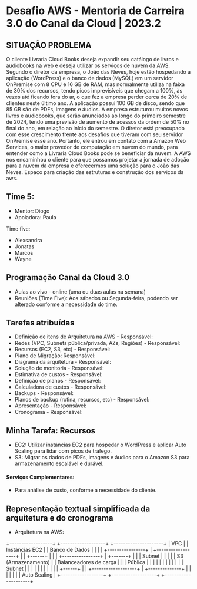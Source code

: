 # Desafio AWS - Mentoria de Carreira 3.0 do Canal da Cloud | 2023.2

## SITUAÇÃO PROBLEMA

O cliente Livraria Cloud Books deseja expandir seu catálogo de livros e
audiobooks na web e deseja utilizar os serviços de nuvem da AWS.
Segundo o diretor da empresa, o João das Neves, hoje estão hospedando a
aplicação (WordPress) e o banco de dados (MySQL) em um servidor OnPremise
com 8 CPU e 16 GB de RAM, mas normalmente utiliza na faixa de 30% dos
recursos, tendo picos imprevisíveis que chegam a 100%, às vezes até ficando fora
do ar, o que fez a empresa perder cerca de 20% de clientes neste último ano. A
aplicação possui 100 GB de disco, sendo que 85 GB são de PDFs, imagens e
áudios.
A empresa estruturou muitos novos livros e audiobooks, que serão
anunciados ao longo do primeiro semestre de 2024, tendo uma previsão de
aumento de acessos da ordem de 50% no final do ano, em relação ao início do
semestre.
O diretor está preocupado com esse crescimento frente aos desafios que
tiveram com seu servidor OnPremise esse ano. Portanto, ele entrou em contato com
a Amazon Web Services, o maior provedor de computação em nuvem do mundo,
para entender como a Livraria Cloud Books pode se beneficiar da nuvem.
A AWS nos encaminhou o cliente para que possamos projetar a jornada de
adoção para a nuvem da empresa e oferecermos uma solução para o João das
Neves.
Espaço para criação das estruturas e construção dos serviços da aws.

## Time 5:

- Mentor: Diogo
- Apoiadora: Paula
  
Time five: 

- Alexsandra
- Jonatas
- Marcos
- Wayne

## Programação Canal da Cloud 3.0 

- Aulas ao vivo - online (uma ou duas aulas na semana)
- Reuniões (Time Five): Aos sábados ou Segunda-feira, podendo ser alterado conforme a necessidade do time.
  
## Tarefas atribuídas

- Definição de itens de Arquitetura na AWS - Responsável: <nome>
- Redes (VPC, Subnets pública/privada, AZs, Regiões) - Responsável: <nome>
- Recursos (EC2, S3, etc) - Responsável: <Alexsandra>
- Plano de Migração: Responsável: <Jonatas>
- Diagrama da arquitetura - Responsável: <nome>
- Solução de monitoria - Responsável: <nome>
- Estimativa de custos - Responsável: <nome>
- Definição de planos - Responsável: <nome>
- Calculadora de custos - Responsável: <nome>
- Backups - Responsável: <nome>
- Planos de backup (rotina, recursos, etc) - Responsável: <nome>
- Apresentação - Responsável: <nome>
- Cronograma - Responsável: <nome> 

## Minha Tarefa: Recursos

- EC2: Utilizar instâncias EC2 para hospedar o WordPress e aplicar Auto Scaling para lidar com picos de tráfego.
- S3: Migrar os dados de PDFs, imagens e áudios para o Amazon S3 para armazenamento escalável e durável.

#### Serviços Complementares:

- Para análise de custo, conforme a necessidade do cliente.

## Representação textual simplificada da arquitetura e do cronograma

- Arquitetura na AWS:

+------------------+          +-------------------+           +---------------------+
|     VPC          |         |    Instâncias EC2     |         |     Banco de Dados     |
|                        |         |     +----------------+          |     +------------------+        |
|  +------+       |          |     |      +----------------+      |      +-------+     |
|  | Subnet |     |         |    |      |     S3 (Armazenamento)    |     |     Balanceadores de carga      |
|  |  Pública  |      |        |     |    |              |            |     |              |     |
|  |  Subnet |     |        |    |      |              |           |     |              |     |
|  +------+      |         |    +-------------------+         |     +--------------+     |
|                        |         |                    |          |     |  Auto Scaling      |
+------------------+         +-------------------+          +---------------------+


